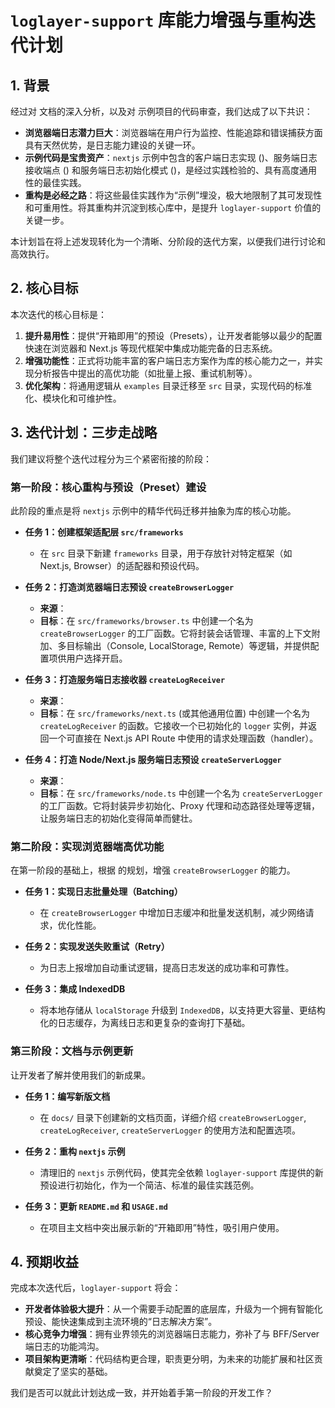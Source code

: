 # `loglayer-support` 库能力增强与重构迭代计划

## 1. 背景

经过对 <mcfile name="browser-vs-bff-logging-analysis.md" path="/Users/harrytang/Documents/GitHub/loglayer-support/discuss/browser-vs-bff-logging-analysis.md"></mcfile> 文档的深入分析，以及对 <mcfolder name="examples/nextjs/" path="/Users/harrytang/Documents/GitHub/loglayer-support/examples/nextjs/"></mcfolder> 示例项目的代码审查，我们达成了以下共识：

- **浏览器端日志潜力巨大**：浏览器端在用户行为监控、性能追踪和错误捕获方面具有天然优势，是日志能力建设的关键一环。
- **示例代码是宝贵资产**：`nextjs` 示例中包含的客户端日志实现 (<mcfile name="client-logger.ts" path="/Users/harrytang/Documents/GitHub/loglayer-support/examples/nextjs/lib/client-logger.ts"></mcfile>)、服务端日志接收端点 (<mcfile name="route.ts" path="/Users/harrytang/Documents/GitHub/loglayer-support/examples/nextjs/app/api/client-logs/route.ts"></mcfile>) 和服务端日志初始化模式 (<mcfile name="server-logger.ts" path="/Users/harrytang/Documents/GitHub/loglayer-support/examples/nextjs/lib/server-logger.ts"></mcfile>)，是经过实践检验的、具有高度通用性的最佳实践。
- **重构是必经之路**：将这些最佳实践作为“示例”埋没，极大地限制了其可发现性和可重用性。将其重构并沉淀到核心库中，是提升 `loglayer-support` 价值的关键一步。

本计划旨在将上述发现转化为一个清晰、分阶段的迭代方案，以便我们进行讨论和高效执行。

## 2. 核心目标

本次迭代的核心目标是：

1.  **提升易用性**：提供“开箱即用”的预设（Presets），让开发者能够以最少的配置快速在浏览器和 Next.js 等现代框架中集成功能完备的日志系统。
2.  **增强功能性**：正式将功能丰富的客户端日志方案作为库的核心能力之一，并实现分析报告中提出的高优功能（如批量上报、重试机制等）。
3.  **优化架构**：将通用逻辑从 `examples` 目录迁移至 `src` 目录，实现代码的标准化、模块化和可维护性。

## 3. 迭代计划：三步走战略

我们建议将整个迭代过程分为三个紧密衔接的阶段：

### **第一阶段：核心重构与预设（Preset）建设**

此阶段的重点是将 `nextjs` 示例中的精华代码迁移并抽象为库的核心功能。

- **任务 1：创建框架适配层 `src/frameworks`**
    - 在 `src` 目录下新建 `frameworks` 目录，用于存放针对特定框架（如 Next.js, Browser）的适配器和预设代码。

- **任务 2：打造浏览器端日志预设 `createBrowserLogger`**
    - **来源**：<mcfile name="examples/nextjs/lib/client-logger.ts" path="/Users/harrytang/Documents/GitHub/loglayer-support/examples/nextjs/lib/client-logger.ts"></mcfile>
    - **目标**：在 `src/frameworks/browser.ts` 中创建一个名为 `createBrowserLogger` 的工厂函数。它将封装会话管理、丰富的上下文附加、多目标输出（Console, LocalStorage, Remote）等逻辑，并提供配置项供用户选择开启。

- **任务 3：打造服务端日志接收器 `createLogReceiver`**
    - **来源**：<mcfile name="examples/nextjs/app/api/client-logs/route.ts" path="/Users/harrytang/Documents/GitHub/loglayer-support/examples/nextjs/app/api/client-logs/route.ts"></mcfile>
    - **目标**：在 `src/frameworks/next.ts` (或其他通用位置) 中创建一个名为 `createLogReceiver` 的函数。它接收一个已初始化的 `logger` 实例，并返回一个可直接在 Next.js API Route 中使用的请求处理函数（handler）。

- **任务 4：打造 Node/Next.js 服务端日志预设 `createServerLogger`**
    - **来源**：<mcfile name="examples/nextjs/lib/server-logger.ts" path="/Users/harrytang/Documents/GitHub/loglayer-support/examples/nextjs/lib/server-logger.ts"></mcfile>
    - **目标**：在 `src/frameworks/node.ts` 中创建一个名为 `createServerLogger` 的工厂函数。它将封装异步初始化、Proxy 代理和动态路径处理等逻辑，让服务端日志的初始化变得简单而健壮。

### **第二阶段：实现浏览器端高优功能**

在第一阶段的基础上，根据 <mcfile name="browser-vs-bff-logging-analysis.md" path="/Users/harrytang/Documents/GitHub/loglayer-support/discuss/browser-vs-bff-logging-analysis.md"></mcfile> 的规划，增强 `createBrowserLogger` 的能力。

- **任务 1：实现日志批量处理（Batching）**
    - 在 `createBrowserLogger` 中增加日志缓冲和批量发送机制，减少网络请求，优化性能。

- **任务 2：实现发送失败重试（Retry）**
    - 为日志上报增加自动重试逻辑，提高日志发送的成功率和可靠性。

- **任务 3：集成 IndexedDB**
    - 将本地存储从 `localStorage` 升级到 `IndexedDB`，以支持更大容量、更结构化的日志缓存，为离线日志和更复杂的查询打下基础。

### **第三阶段：文档与示例更新**

让开发者了解并使用我们的新成果。

- **任务 1：编写新版文档**
    - 在 `docs/` 目录下创建新的文档页面，详细介绍 `createBrowserLogger`, `createLogReceiver`, `createServerLogger` 的使用方法和配置选项。

- **任务 2：重构 `nextjs` 示例**
    - 清理旧的 `nextjs` 示例代码，使其完全依赖 `loglayer-support` 库提供的新预设进行初始化，作为一个简洁、标准的最佳实践范例。

- **任务 3：更新 `README.md` 和 `USAGE.md`**
    - 在项目主文档中突出展示新的“开箱即用”特性，吸引用户使用。

## 4. 预期收益

完成本次迭代后，`loglayer-support` 将会：

- **开发者体验极大提升**：从一个需要手动配置的底层库，升级为一个拥有智能化预设、能快速集成到主流环境的“日志解决方案”。
- **核心竞争力增强**：拥有业界领先的浏览器端日志能力，弥补了与 BFF/Server 端日志的功能鸿沟。
- **项目架构更清晰**：代码结构更合理，职责更分明，为未来的功能扩展和社区贡献奠定了坚实的基础。

我们是否可以就此计划达成一致，并开始着手第一阶段的开发工作？